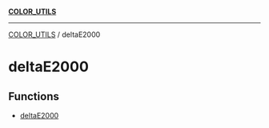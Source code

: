[**COLOR_UTILS**](../README.md)

***

[COLOR_UTILS](../README.md) / deltaE2000

# deltaE2000

## Functions

- [deltaE2000](functions/deltaE2000.md)
